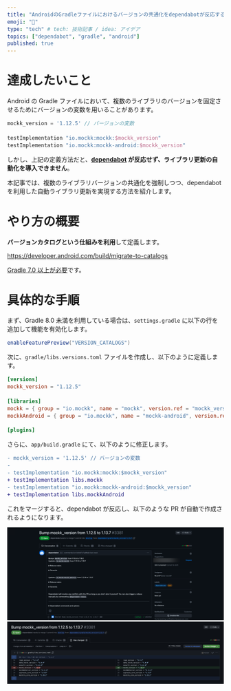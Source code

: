 ```yaml
---
title: "AndroidのGradleファイルにおけるバージョンの共通化をdependabotが反応するように構築する"
emoji: "🤖"
type: "tech" # tech: 技術記事 / idea: アイデア
topics: ["dependabot", "gradle", "android"]
published: true
---
```


# 達成したいこと

Android の Gradle ファイルにおいて、複数のライブラリのバージョンを固定させるためにバージョンの変数を用いることがあります。

```gradle:app/build.gradle
mockk_version = '1.12.5' // バージョンの変数

testImplementation "io.mockk:mockk:$mockk_version"
testImplementation "io.mockk:mockk-android:$mockk_version"
```

しかし、上記の定義方法だと、**[dependabot](https://docs.github.com/ja/code-security/dependabot/dependabot-version-updates) が反応せず、ライブラリ更新の自動化を導入できません**。

本記事では、複数のライブラリバージョンの共通化を強制しつつ、dependabot を利用した自動ライブラリ更新を実現する方法を紹介します。

# やり方の概要

**バージョンカタログという仕組みを利用**して定義します。

https://developer.android.com/build/migrate-to-catalogs

[Gradle 7.0 以上が必要](https://docs.gradle.org/7.0/release-notes.html)です。

# 具体的な手順

まず、Gradle 8.0 未満を利用している場合は、`settings.gradle` に以下の行を追加して機能を有効化します。

```gradle:settings.gradle
enableFeaturePreview("VERSION_CATALOGS")
```

次に、`gradle/libs.versions.toml` ファイルを作成し、以下のように定義します。

```gradle:gradle/libs.versions.toml
[versions]
mockk_version = "1.12.5"

[libraries]
mockk = { group = "io.mockk", name = "mockk", version.ref = "mockk_version" }
mockkAndroid = { group = "io.mockk", name = "mockk-android", version.ref = "mockk_version" }

[plugins]
```

さらに、`app/build.gradle` にて、以下のように修正します。

```diff gradle:app/build.gradle
- mockk_version = '1.12.5' // バージョンの変数
-
- testImplementation "io.mockk:mockk:$mockk_version"
+ testImplementation libs.mockk
- testImplementation "io.mockk:mockk-android:$mockk_version"
+ testImplementation libs.mockkAndroid
```

これをマージすると、dependabot が反応し、以下のような PR が自動で作成されるようになります。

![](/images/android-gradle-for-dependabot/01_pr-summary.png)
![](/images/android-gradle-for-dependabot/02_pr-diff.png)
